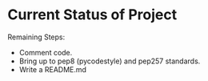 # Current Status of Project

Remaining Steps:
- Comment code.
- Bring up to pep8 (pycodestyle) and pep257 standards.
- Write a README.md